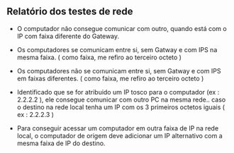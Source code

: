 ## Relatório dos testes de rede


- O computador não consegue comunicar com outro, quando está com o IP com faixa diferente do Gateway.

- Os computadores se comunicam entre si, sem Gatway e com IPS na mesma faixa. ( como faixa, me refiro ao terceiro octeto )

- Os computadores não se comunicam entre si, sem Gatway e com IPS em faixas diferentes. ( como faixa, me refiro ao terceiro octeto )

- Identificado que se for atribuido um IP tosco para o computador (ex : 2.2.2.2 ), ele consegue comunicar com outro PC na mesma rede.. caso o destino na rede local tenha um IP com os 3 primeiros octetos iguais ( ex : 2.2.2.3 )

- Para conseguir acessar um computador em outra faixa de IP na rede local, o computador de origem deve adicionar um IP alternativo com a mesma faixa de IP do destino.


